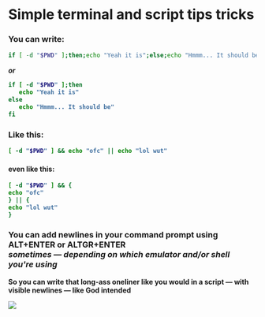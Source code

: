 # Simple terminal and script tips tricks
### You can write:
```bash
if [ -d "$PWD" ];then;echo "Yeah it is";else;echo "Hmmm... It should be";fi
```

<b> *or*

```bash
if [ -d "$PWD" ];then
   echo "Yeah it is"
else
   echo "Hmmm... It should be"
fi
```

### Like this:

```bash
[ -d "$PWD" ] && echo "ofc" || echo "lol wut"

```

#### even like this:

```bash
[ -d "$PWD" ] && {
echo "ofc"
} || {
echo "lol wut"
}
```

### You can add newlines in your command prompt using ALT+ENTER or ALTGR+ENTER <br> *sometimes — depending on which emulator and/or shell you're using*

So you can write that long-ass oneliner like you would in a script — with visible newlines — like God intended


![](https://imma.gr/110386xb8eef.jpg)

